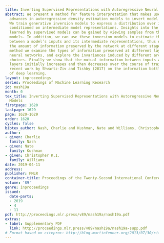 ```yaml
---
title: Inverting Supervised Representations with Autoregressive Neural Density Models
abstract: We present a method for feature interpretation that makes use of recent
  advances in autoregressive density estimation models to invert model representations.
  We train generative inversion models to express a distribution over input features
  conditioned on intermediate model representations. Insights into the invariances
  learned by supervised models can be gained by viewing samples from these inversion
  models. In addition, we can use these inversion models to estimate the mutual information
  between a model’s inputs and its intermediate representations, thus quantifying
  the amount of information preserved by the network at different stages. Using this
  method we examine the types of information preserved at different layers of convolutional
  neural networks, and explore the invariances induced by different architectural
  choices. Finally we show that the mutual information between inputs and network
  layers initially increases and then decreases over the course of training, supporting
  recent work by Shwartz-Ziv and Tishby (2017) on the information bottleneck theory
  of deep learning.
layout: inproceedings
series: Proceedings of Machine Learning Research
id: nash19a
month: 0
tex_title: Inverting Supervised Representations with Autoregressive Neural Density
  Models
firstpage: 1620
lastpage: 1629
page: 1620-1629
order: 1620
cycles: false
bibtex_author: Nash, Charlie and Kushman, Nate and Williams, Christopher K.I.
author:
- given: Charlie
  family: Nash
- given: Nate
  family: Kushman
- given: Christopher K.I.
  family: Williams
date: 2019-04-11
address: 
publisher: PMLR
container-title: Proceedings of the Twenty-Second International Conference on Artificial Intelligence and Statistics
volume: '89'
genre: inproceedings
issued:
  date-parts:
  - 2019
  - 4
  - 11
pdf: http://proceedings.mlr.press/v89/nash19a/nash19a.pdf
extras:
- label: Supplementary PDF
  link: http://proceedings.mlr.press/v89/nash19a/nash19a-supp.pdf
# Format based on citeproc: http://blog.martinfenner.org/2013/07/30/citeproc-yaml-for-bibliographies/
---
```

